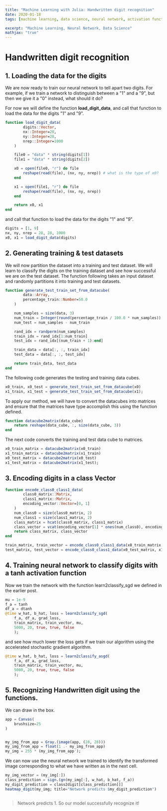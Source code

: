 ```yaml
---
title: "Machine Learning with Julia: Handwritten digit recognition"
date: 2020-01-18
tags: [machine learning, data science, neural network, activation function, loss function]

excerpt: "Machine Learning, Neural Network, Data Science"
mathjax: "true"
---
```


# Handwritten digit recognition

## 1. Loading the data for the digits

We are now ready to train our neural network to tell apart two digits. For example, if we train a network to distinguish between a "1" and a "9", but then we give it a "0" instead, what should it do?

For now we will define the function **load_digit_data**, and call that function to load the data for the digits "1" and "9".

```julia
function load_digit_data(
        digits::Vector,
        nx::Integer=28,
        ny::Integer=28,
        nrep::Integer=1000
    )

    file0 = "data" * string(digits[1])
    file1 = "data" * string(digits[2])

    x0 = open(file0, "r") do file
        reshape(read(file), (nx, ny, nrep)) # what is the type of x0?
    end

    x1 = open(file1, "r") do file
        reshape(read(file), (nx, ny, nrep))
    end

    return x0, x1
end
```

and call that function to load the data for the digits "1" and "9".

```julia
digits = [1, 9]
nx, ny, nrep = 28, 28, 1000
x0, x1 = load_digit_data(digits)
```

## 2. Generating training & test datasets

We will now partition the dataset into a training and test dataset. We will learn to classify the digits on the training dataset and see how successful we are on the test dataset. The function following takes an input dataset and randomly partitions it into training and test datasets.

```julia
function generate_test_train_set_from_datacube(
        data::Array,
        percentage_train::Number=50.0
    )

    num_samples = size(data, 3)
    num_train = Integer(round(percentage_train / 100.0 * num_samples))
    num_test = num_samples - num_train

    rand_idx = randperm(num_samples)
    train_idx = rand_idx[1:num_train]
    test_idx = rand_idx[(num_train + 1):end]

    train_data = data[:, :, train_idx]
    test_data = data[:, :, test_idx]

    return train_data, test_data
end
```

The following code generates the testing and training data cubes.

```julia
x0_train, x0_test = generate_test_train_set_from_datacube(x0)
x1_train, x1_test = generate_test_train_set_from_datacube(x1);
```

To apply our method, we will have to convert the datacubes into matrices and ensure that the matrices have type accomplish this using the function defined.

```julia
function datacube2matrix(data_cube)
    return reshape(data_cube, :, size(data_cube, 3))
end
```

The next code converts the training and test data cube to matrices.

```julia
x0_train_matrix = datacube2matrix(x0_train)
x1_train_matrix = datacube2matrix(x1_train)
x0_test_matrix = datacube2matrix(x0_test)
x1_test_matrix = datacube2matrix(x1_test);
```


## 3. Encoding digits in a class Vector

```julia
function encode_class0_class1_data(
        class0_matrix::Matrix,
        class1_matrix::Matrix,
        encoding_vector::Vector=[0, 1]
    )
    num_class0 = size(class0_matrix, 2)
    num_class1 = size(class1_matrix, 2)
    class_matrix = hcat(class0_matrix, class1_matrix)
    class_vector = vcat(encoding_vector[1] * ones(num_class0), encoding_vector[2] * ones(num_class1))
    return class_matrix, class_vector
end
```

```julia
train_matrix, train_vector = encode_class0_class1_data(x0_train_matrix, x1_train_matrix, [-1, 1])
test_matrix, test_vector = encode_class0_class1_data(x0_test_matrix, x1_test_matrix, [-1, 1]);
```

## 4. Training neural network to classify digits with a **tanh** activation function

Now we train the network with the function learn2classify_sgd we defined in the earlier post.

```julia
mu = 1e-9
f_a = tanh
df_a = dtanh
@time w_hat, b_hat, loss = learn2classify_sgd(
    f_a, df_a, grad_loss,
    train_matrix, train_vector, mu,
    5000, 20, true, true, false
    );
```

and see how much lower the loss gets if we train our algorithm using the accelerated stochastic gradient algorithm.

```julia
@time w_hat, b_hat, loss = learn2classify_asgd(
    f_a, df_a, grad_loss,
    train_matrix, train_vector, mu,
    5000, 20, true, true, false
    );
```

## 5. Recognizing Handwritten digit using the functions.

We can draw in the box.
```julia
app = Canvas(
    brushsize=25
)
```

<img src="{{ site.url }}{{ site.baseurl }}/images/ml1/handwritten.png" alt="">

```julia
my_img_from_app = Gray.(image(app, (28, 28)))
my_img_from_app = float(1 .- my_img_from_app)
my_img = 255 * (my_img_from_app');
```
We can now use the neural network we trained to identify the transformed image corresponding to what we have written as in the next cell.

```julia
my_img_vector = (my_img[:])
class_prediction = sign.(gn(my_img[:], w_hat, b_hat, f_a))
my_digit_prediction = class2digit[class_prediction[]]
heatmap_digit(my_img; title="Network predicts $my_digit_prediction")
```

<img src="{{ site.url }}{{ site.baseurl }}/images/ml1/hand_result.png" alt="">


> Network predicts 1. So our model successfully recognize it!
